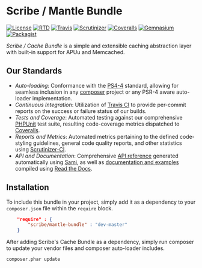 # Scribe / Mantle Bundle

[![License](https://img.shields.io/packagist/l/scribe/mantle-bundle.svg?style=flat-square)](https://symfony-mantle-bundle.docs.scribe.tools/license)
[![RTD](https://readthedocs.org/projects/symfony-mantle-bundle/badge/?version=latest&style=flat-square)](https://symfony-mantle-bundle.docs.scribe.tools/docs)
[![Travis](https://img.shields.io/travis/scribenet/symfony-mantle-bundle.svg?style=flat-square)](https://symfony-mantle-bundle.docs.scribe.tools/ci) 
[![Scrutinizer](https://img.shields.io/scrutinizer/g/scribenet/symfony-mantle-bundle.svg?style=flat-square)](https://symfony-mantle-bundle.docs.scribe.tools/quality)
[![Coveralls](https://img.shields.io/coveralls/scribenet/symfony-mantle-bundle.svg?style=flat-square)](https://symfony-mantle-bundle.docs.scribe.tools/coverage)
[![Gemnasium](https://img.shields.io/gemnasium/scribenet/symfony-mantle-bundle.svg?style=flat-square)](https://symfony-mantle-bundle.docs.scribe.tools/deps)
[![Packagist](https://img.shields.io/packagist/v/scribe/mantle-bundle.svg?style=flat-square)](https://symfony-mantle-bundle.docs.scribe.tools/pkg/mantle-bundle)

*Scribe / Cache Bundle* is a simple and extensible caching abstraction layer with built-in support for APUu and Memcached.

## Our Standards

- *Auto-loading*: Conformance with the [PS4-4](http://www.php-fig.org/psr/psr-4/) 
  standard, allowing for seamless inclusion in any [composer](https://getcomposer.org/)
  project or any PSR-4 aware auto-loader implementation.
- *Continuous Integration*: Utilization of [Travis CI](https://symfony-mantle-bundle.docs.scribe.tools/ci)
  to provide per-commit reports on the success or failure status of our builds.
- *Tests and Coverage*: Automated testing against our comprehensive 
  [PHPUnit](https://phpunit.de/) test suite, resulting code-coverage metrics
  dispatched to [Coveralls](https://symfony-mantle-bundle.docs.scribe.tools/coverage).
- *Reports and Metrics*: Automated metrics pertaining to the defined code-styling
  guidelines, general code quality reports, and other statistics using 
  [Scrutinizer-CI](https://symfony-mantle-bundle.docs.scribe.tools/quality).
- *API and Documentation*: Comprehensive [API reference](https://symfony-mantle-bundle.docs.scribe.tools/api) 
  generated automatically using [Sami](https://github.com/fabpot/sami), as well 
  as [documentation and examples](https://symfony-mantle-bundle.docs.scribe.tools/docs)
  compiled using [Read the Docs](https://readthedocs.org/).

## Installation

To include this bundle in your project, simply add it as a dependency to your `composer.json` file within the `require` block.

```json
    "require" : {
        "scribe/mantle-bundle" : "dev-master"
    }
```

After adding Scribe's Cache Bundle as a dependency, simply run composer to update your vendor files and composer auto-loader includes.

```bash
composer.phar update
```